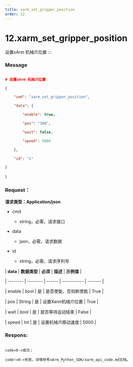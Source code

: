 ```yaml
---
title: xarm_set_gripper_position
order: 12
---
```

# 12.xarm\_set\_gripper\_position






设置xArm 机械爪位置 :::



### **Message**



```json

# 设置xArm 机械爪位置

{

    "cmd": "xarm_set_gripper_position",

    "data": {

        "enable": true,

        "pos": "300",

        "wait": false,

        "speed": 5000

    },

    "id": "1"

}

```



\





### Request：



**请求类型：Application/json**



* cmd

  * string，必需，请求接口

* data

  * json，必需，请求数据

* id

  * string，必需，请求序列号



| **data** | **数据类型** | **必须** | **描述**      | **示例值** |

| -------- | -------- | ------ | ----------- | ------- |

| enable   | bool     | 是      | 是否使能，否则断使能  | True    |

| pos      | String   | 是      | 设置Xarm机械爪位置 | True    |

| wait     | bool     | 是      | 是否等待运动结束    | False   |

| speed    | Int      | 是      | 设置机械爪移动速度   | 5000    |







### Respons:



```

code=0->成功；

code!=0->失败，详情参考xArm_Python_SDK/xarm_api_code.md文档。

```
